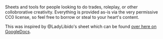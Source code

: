 Sheets and tools for people looking to do trades, roleplay, or other collobrorative creativity. Everything is provided as-is via the very permissive CC0 license, so feel free to borrow or steal to your heart's content.

This was inspired by @LadyLibido's sheet which can be found [over here on GoogleDocs](https://drive.google.com/drive/folders/1tLKw6L9uduB0LiwOyG30rzaQ00awqoHP).